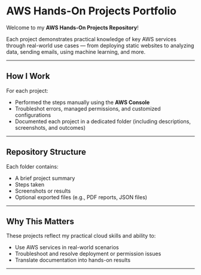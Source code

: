 #  AWS Hands-On Projects Portfolio

Welcome to my **AWS Hands-On Projects Repository**! 


Each project demonstrates practical knowledge of key AWS services through real-world use cases — from deploying static websites to analyzing data, sending emails, using machine learning, and more.


---

##  How I Work

For each project:

* Performed the steps manually using the **AWS Console**
* Troubleshot errors, managed permissions, and customized configurations
* Documented each project in a dedicated folder (including descriptions, screenshots, and outcomes)

---


##  Repository Structure


Each folder contains:

* A brief project summary
* Steps taken
* Screenshots or results
* Optional exported files (e.g., PDF reports, JSON files)

---

##  Why This Matters

These projects reflect my practical cloud skills and ability to:

* Use AWS services in real-world scenarios
* Troubleshoot and resolve deployment or permission issues
* Translate documentation into hands-on results

---
